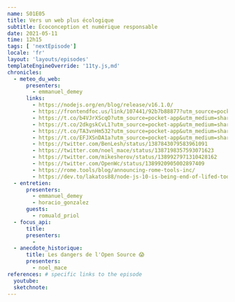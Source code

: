 ```yaml
---
name: S01E05
title: Vers un web plus écologique
subtitle: Écoconception et numérique responsable
date: 2021-05-11
time: 12h15
tags: [ 'nextEpisode']
locale: 'fr'
layout: 'layouts/episodes'
templateEngineOverride: '11ty.js,md'
chronicles:
  - meteo_du_web:
      presenters: 
        - emmanuel_demey
      links:
        - https://nodejs.org/en/blog/release/v16.1.0/
        - https://frontendfoc.us/link/107441/92b7b88877?utm_source=pocket-app&utm_medium=share
        - https://t.co/b4VJrXScqO?utm_source=pocket-app&utm_medium=share
        - https://t.co/2dkgskCvL1?utm_source=pocket-app&utm_medium=share
        - https://t.co/TA3vnHm532?utm_source=pocket-app&utm_medium=share
        - https://t.co/EFJXSnDA1a?utm_source=pocket-app&utm_medium=share
        - https://twitter.com/BenLesh/status/1387843079583961091
        - https://twitter.com/noel_mace/status/1387198357593071623 
        - https://twitter.com/mikesherov/status/1389927971310428162
        - https://twitter.com/OpenWc/status/1389920905002897409
        - https://rome.tools/blog/announcing-rome-tools-inc/
        - https://dev.to/lakatos88/node-js-10-is-being-end-of-lifed-today-but-what-does-it-all-mean-44ih
  - entretien:
      presenters:
        - emmanuel_demey
        - horacio_gonzalez
      guests:
        - romuald_priol
  - focus_api:
      title: 
      presenters: 
        - 
  - anecdote_historique:
      title: Les dangers de l'Open Source 😱
      presenters:
        - noel_mace
references: # specific links to the episode
  youtube: 
  sketchnote: 
---
```

